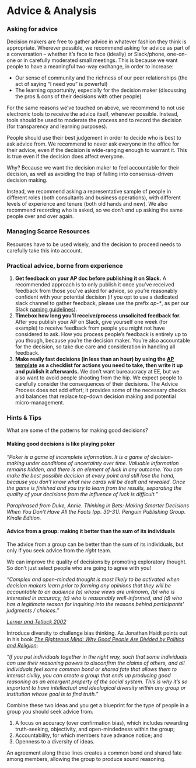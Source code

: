 # Advice & Analysis

### Asking for advice

Decision makers are free to gather advice in whatever fashion they think is appropriate.  Wherever possible, we recommend asking for advice as part of a conversation – whether it’s face to face \(ideally\) or Slack/phone, one-on-one or in carefully moderated small meetings. This is because we want people to have a meaningful two-way exchange, in order to increase:

* Our sense of community and the richness of our peer relationships \(the act of saying “I need you” is powerful\)
* The learning opportunity, especially for the decision maker \(discussing the pros & cons of their decisions with other people\) 

For the same reasons we’ve touched on above, we recommend to not use electronic tools to receive the advice itself, whenever possible. Instead, tools should be used to moderate the process and to record the decision \(for transparency and learning purposes\).

People should use their best judgement in order to decide who is best to ask advice from. We recommend to never ask everyone in the office for their advice, even if the decision is wide-ranging enough to warrant it. This is true even if the decision does affect everyone.

Why? Because we want the decision maker to feel accountable for their decision, as well as avoiding the trap of falling into consensus-driven decision making.

Instead, we recommend asking a representative sample of people in different roles \(both consultants and business operations\), with different levels of experience and tenure \(both old hands and new\). We also recommend recording who is asked, so we don’t end up asking the same people over and over again.

### Managing Scarce Resources

Resources have to be used wisely, and the decision to proceed needs to carefully take this into account.

### Practical advice, borne from experience

1. **Get feedback on your AP doc before publishing it on Slack.** A recommended approach is to only publish it once you’ve received feedback from those you’ve asked for advice, so you’re reasonably confident with your potential decision \(if you opt to use a dedicated slack channel to gather feedback, please use the prefix _ap-\*_, as per our Slack [naming guidelines](https://docs.google.com/document/d/1hdnf_em4e7h8qIi-ye0_8djwulHuSUerIxjthh1JtpE/edit)\).
2. **Timebox how long you’ll receive/process unsolicited feedback for.** After you publish your AP on Slack, give yourself one week \(for example\) to receive feedback from people you might not have considered to ask. How you process people’s feedback is entirely up to you though, because you’re the decision maker. You’re also accountable for the decision, so take due care and consideration in handling all feedback.
3. **Make really fast decisions \(in less than an hour\) by using the** [**AP template**](https://docs.google.com/document/d/1j9wXFM8-UGIYMdaHACBvs-FYLXJSwxjEgAmHtMU89lw/edit) **as a checklist for actions you need to take, then write it up and publish it afterwards.** We don’t want bureaucracy at EE, but we also want to avoid people shooting from the hip. We expect people to carefully consider the consequences of their decisions. The Advice Process does not add effort; it provides some of the necessary checks and balances that replace top-down decision making and potential micro-management.

### Hints & Tips

What are some of the patterns for making good decisions?

#### Making good decisions is like playing poker

_“Poker is a game of incomplete information. It is a game of decision-making under conditions of uncertainty over time. Valuable information remains hidden, and there is an element of luck in any outcome. You can make the best possible decision at every point and still lose the hand, because you don’t know what new cards will be dealt and revealed. Once the game is finished and you try to learn from the results, separating the quality of your decisions from the influence of luck is difficult.”_

_Paraphrased from Duke, Annie. Thinking in Bets: Making Smarter Decisions When You Don't Have All the Facts \(pp. 30-31\). Penguin Publishing Group. Kindle Edition._

#### Advice from a group: making it better than the sum of its individuals

The advice from a group can be better than the sum of its individuals, but only if you seek advice from the _right_ team.

We can improve the quality of decisions by promoting exploratory thought. So don’t just select people who are going to agree with you!

_“Complex and open-minded thought is most likely to be activated when decision makers learn prior to forming any opinions that they will be accountable to an audience \(a\) whose views are unknown, \(b\) who is interested in accuracy, \(c\) who is reasonably well-informed, and \(d\) who has a legitimate reason for inquiring into the reasons behind participants’ judgments / choices.”_

[_Lerner and Tetlock 2002_](https://pdfs.semanticscholar.org/1e30/cd74414cbe0f24e03cf10362fc4b7372e885.pdf)

Introduce diversity to challenge bias thinking. As Jonathan Haidt points out in his book [_The Righteous Mind: Why Good People Are Divided by Politics and Religion_](https://en.wikipedia.org/wiki/The_Righteous_Mind):

_“If you put individuals together in the right way, such that some individuals can use their reasoning powers to disconfirm the claims of others, and all individuals feel some common bond or shared fate that allows them to interact civilly, you can create a group that ends up producing good reasoning as an emergent property of the social system. This is why it’s so important to have intellectual and ideological diversity within any group or institution whose goal is to find truth.”_

Combine these two ideas and you get a blueprint for the type of people in a group you should seek advice from.

1. A focus on accuracy \(over confirmation bias\), which includes rewarding truth-seeking, objectivity, and open-mindedness within the group;
2. Accountability, for which members have advance notice; and
3. Openness to a diversity of ideas.

An agreement along these lines creates a common bond and shared fate among members, allowing the group to produce sound reasoning.

